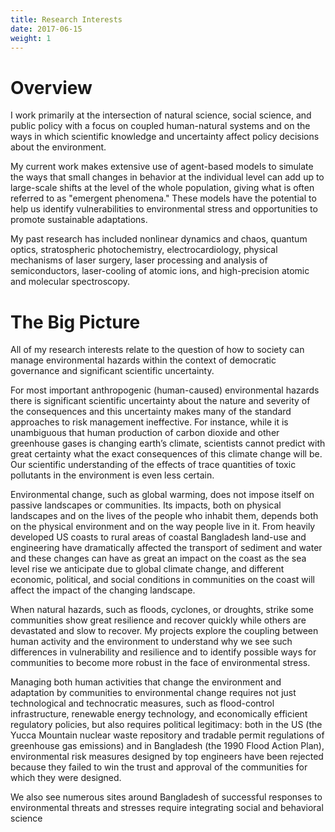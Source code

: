 ```yaml
---
title: Research Interests
date: 2017-06-15
weight: 1
---
```

# Overview

I work primarily at the intersection of natural science, social science, and public policy with a focus on coupled human-natural systems and on the ways in which scientific knowledge and uncertainty affect policy decisions about the environment.

My current work makes extensive use of agent-based models to simulate the ways that small changes in behavior at the individual level can add up to large-scale shifts at the level of the whole population, giving what is often referred to as "emergent phenomena." These models have the potential to help us identify vulnerabilities to environmental stress and opportunities to promote sustainable adaptations.

My past research has included nonlinear dynamics and chaos, quantum optics, stratospheric photochemistry, electrocardiology, physical mechanisms of laser surgery, laser processing and analysis of semiconductors, laser-cooling of atomic ions, and high-precision atomic and molecular spectroscopy.


# The Big Picture
All of my research interests relate to the question of how to society can manage environmental hazards within the context of democratic governance and significant scientific uncertainty.

For most important anthropogenic (human-caused) environmental hazards there is significant scientific uncertainty about the nature and severity of the consequences and this uncertainty makes many of the standard approaches to risk management ineffective. For instance, while it is unambiguous that human production of carbon dioxide and other greenhouse gases is changing earth’s climate, scientists cannot predict with great certainty what the exact consequences of this climate change will be. Our scientific understanding of the effects of trace quantities of toxic pollutants in the environment is even less certain.

Environmental change, such as global warming, does not impose itself on passive landscapes or communities. Its impacts, both on physical landscapes and on the lives of the people who inhabit them, depends both on the physical environment and on the way people live in it. From heavily developed US coasts to rural areas of coastal Bangladesh land-use and engineering have dramatically affected the transport of sediment and water and these changes can have as great an impact on the coast as the sea level rise we anticipate due to global climate change, and different economic, political, and social conditions in communities on the coast will affect the impact of the changing landscape.

When natural hazards, such as floods, cyclones, or droughts, strike some communities show great resilience and recover quickly while others are devastated and slow to recover. My projects explore the coupling between human activity and the environment to understand why we see such differences in vulnerability and resilience and to identify possible ways for communities to become more robust in the face of environmental stress.

Managing both human activities that change the environment and adaptation by communities to environmental change requires not just technological and technocratic measures, such as flood-control infrastructure, renewable energy technology, and economically efficient regulatory policies, but also requires political legitimacy: both in the US (the Yucca Mountain nuclear waste repository and tradable permit regulations of greenhouse gas emissions) and in Bangladesh (the 1990 Flood Action Plan), environmental risk measures designed by top engineers have been rejected because they failed to win the trust and approval of the communities for which they were designed.

We also see numerous sites around Bangladesh of successful responses to environmental threats and stresses require integrating social and behavioral science

